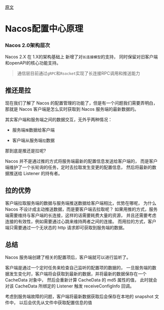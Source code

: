 
[原文](https://blog.csdn.net/j3T9Z7H/article/details/88374027)

# Nacos配置中心原理

### Nacos 2.0架构层次
Nacos 2.X 在 1.X的架构基础上 新增了对`长连接模型`的支持，
同时保留对旧客户端和openAPI的核心功能支持。

> 通信层目前通过`gRPC`和`Rsocket`实现了长连接RPC调用和推送能力
 
## 推还是拉

现在我们了解了 Nacos 的配置管理的功能了，但是有一个问题我们需要弄明白，
那就是 Nacos 客户端是怎么实时获取到 Nacos 服务端的最新数据的。

其实客户端和服务端之间的数据交互，无外乎两种情况：

- 服务端`推`数据给客户端

- 客户端从服务端`拉`数据


那到底是推还是拉呢?

Nacos 并不是通过推的方式将服务端最新的配置信息发送给客户端的，
而是客户端维护了一个长轮询的任务，定时去拉取发生变更的配置信息，
然后将最新的数据推送给 Listener 的持有者。

## 拉的优势
客户端拉取服务端的数据与服务端推送数据给客户端相比，优势在哪呢，
为什么 Nacos 不设计成主动推送数据，而是要客户端去拉取呢？
如果用推的方式，服务端需要维持与客户端的长连接，这样的话需要耗费大量的资源，
并且还需要考虑连接的有效性，例如需要通过心跳来维持两者之间的连接。
而用拉的方式，客户端只需要通过一个无状态的 http 请求即可获取到服务端的数据。

## 总结
Nacos 服务端创建了相关的配置项后，客户端就可以进行监听了。

客户端是通过一个定时任务来检查自己监听的配置项的数据的，
一旦服务端的数据发生变化时，客户端将会获取到最新的数据，并将最新的数据保存在一个 CacheData 对象中，
然后会重新计算 CacheData 的 md5 属性的值，
此时就会对该 CacheData 所绑定的 Listener 触发 receiveConfigInfo 回调。

考虑到服务端故障的问题，客户端将最新数据获取后会保存在本地的 snapshot 文件中，
以后会优先从文件中获取配置信息的值







